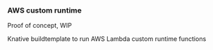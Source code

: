 ### AWS custom runtime

Proof of concept, WIP

Knative buildtemplate to run AWS Lambda custom runtime functions 